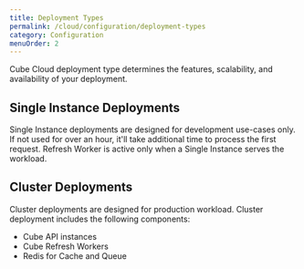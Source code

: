 ```yaml
---
title: Deployment Types
permalink: /cloud/configuration/deployment-types
category: Configuration
menuOrder: 2
---
```


Cube Cloud deployment type determines the features, scalability, and
availability of your deployment.

## Single Instance Deployments

Single Instance deployments are designed for development use-cases only.
If not used for over an hour, it'll take additional time to process the first request.
Refresh Worker is active only when a Single Instance serves the workload.

## Cluster Deployments

Cluster deployments are designed for production workload. Cluster deployment
includes the following components:

- Cube API instances
- Cube Refresh Workers
- Redis for Cache and Queue
